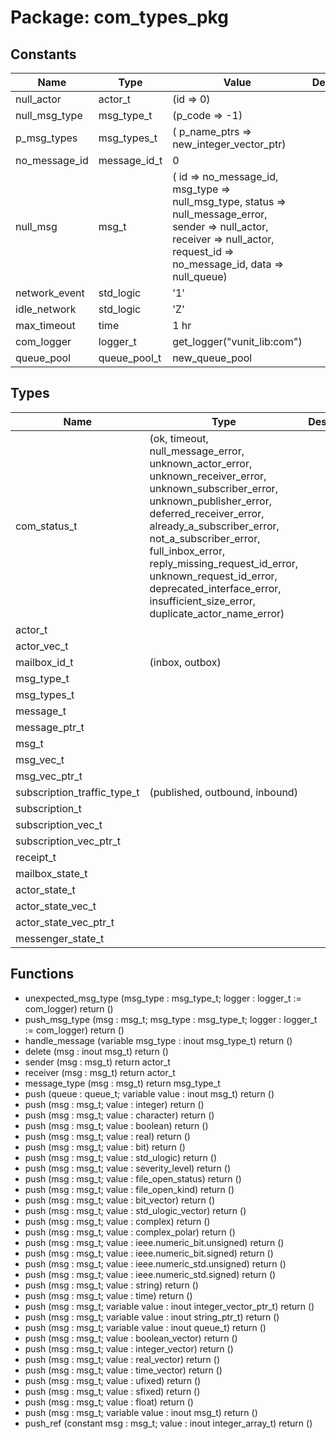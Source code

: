 # Package: com_types_pkg
## Constants
| Name          | Type         | Value                                                                                                                                                                                                       | Description |
| ------------- | ------------ | ----------------------------------------------------------------------------------------------------------------------------------------------------------------------------------------------------------- | ----------- |
| null_actor    | actor_t      |  (id => 0)                                                                                                                                                                                                  |             |
| null_msg_type | msg_type_t   |  (p_code => -1)                                                                                                                                                                                             |             |
| p_msg_types   | msg_types_t  |  (     p_name_ptrs => new_integer_vector_ptr)                                                                                                                                                               |             |
| no_message_id | message_id_t |  0                                                                                                                                                                                                          |             |
| null_msg      | msg_t        |  (     id => no_message_id,     msg_type => null_msg_type,     status => null_message_error,     sender => null_actor,     receiver => null_actor,     request_id => no_message_id,     data => null_queue) |             |
| network_event | std_logic    |  '1'                                                                                                                                                                                                        |             |
| idle_network  | std_logic    |  'Z'                                                                                                                                                                                                        |             |
| max_timeout   | time         |  1 hr                                                                                                                                                                                                       |             |
| com_logger    | logger_t     |  get_logger("vunit_lib:com")                                                                                                                                                                                |             |
| queue_pool    | queue_pool_t |  new_queue_pool                                                                                                                                                                                             |             |
## Types
| Name                        | Type                                                                                                                                                                                                                                                                                                                                                                                                                                                                                                                                                                                                                                                                                                                                                | Description |
| --------------------------- | --------------------------------------------------------------------------------------------------------------------------------------------------------------------------------------------------------------------------------------------------------------------------------------------------------------------------------------------------------------------------------------------------------------------------------------------------------------------------------------------------------------------------------------------------------------------------------------------------------------------------------------------------------------------------------------------------------------------------------------------------- | ----------- |
| com_status_t                | (ok,                         timeout,                         null_message_error,                         unknown_actor_error,                         unknown_receiver_error,                         unknown_subscriber_error,                         unknown_publisher_error,                         deferred_receiver_error,                         already_a_subscriber_error,                         not_a_subscriber_error,                         full_inbox_error,                         reply_missing_request_id_error,                         unknown_request_id_error,                         deprecated_interface_error,                         insufficient_size_error,                         duplicate_actor_name_error) |             |
| actor_t                     |                                                                                                                                                                                                                                                                                                                                                                                                                                                                                                                                                                                                                                                                                                                                                     |             |
| actor_vec_t                 |                                                                                                                                                                                                                                                                                                                                                                                                                                                                                                                                                                                                                                                                                                                                                     |             |
| mailbox_id_t                | (inbox, outbox)                                                                                                                                                                                                                                                                                                                                                                                                                                                                                                                                                                                                                                                                                                                                     |             |
| msg_type_t                  |                                                                                                                                                                                                                                                                                                                                                                                                                                                                                                                                                                                                                                                                                                                                                     |             |
| msg_types_t                 |                                                                                                                                                                                                                                                                                                                                                                                                                                                                                                                                                                                                                                                                                                                                                     |             |
| message_t                   |                                                                                                                                                                                                                                                                                                                                                                                                                                                                                                                                                                                                                                                                                                                                                     |             |
| message_ptr_t               |                                                                                                                                                                                                                                                                                                                                                                                                                                                                                                                                                                                                                                                                                                                                                     |             |
| msg_t                       |                                                                                                                                                                                                                                                                                                                                                                                                                                                                                                                                                                                                                                                                                                                                                     |             |
| msg_vec_t                   |                                                                                                                                                                                                                                                                                                                                                                                                                                                                                                                                                                                                                                                                                                                                                     |             |
| msg_vec_ptr_t               |                                                                                                                                                                                                                                                                                                                                                                                                                                                                                                                                                                                                                                                                                                                                                     |             |
| subscription_traffic_type_t | (published, outbound, inbound)                                                                                                                                                                                                                                                                                                                                                                                                                                                                                                                                                                                                                                                                                                                      |             |
| subscription_t              |                                                                                                                                                                                                                                                                                                                                                                                                                                                                                                                                                                                                                                                                                                                                                     |             |
| subscription_vec_t          |                                                                                                                                                                                                                                                                                                                                                                                                                                                                                                                                                                                                                                                                                                                                                     |             |
| subscription_vec_ptr_t      |                                                                                                                                                                                                                                                                                                                                                                                                                                                                                                                                                                                                                                                                                                                                                     |             |
| receipt_t                   |                                                                                                                                                                                                                                                                                                                                                                                                                                                                                                                                                                                                                                                                                                                                                     |             |
| mailbox_state_t             |                                                                                                                                                                                                                                                                                                                                                                                                                                                                                                                                                                                                                                                                                                                                                     |             |
| actor_state_t               |                                                                                                                                                                                                                                                                                                                                                                                                                                                                                                                                                                                                                                                                                                                                                     |             |
| actor_state_vec_t           |                                                                                                                                                                                                                                                                                                                                                                                                                                                                                                                                                                                                                                                                                                                                                     |             |
| actor_state_vec_ptr_t       |                                                                                                                                                                                                                                                                                                                                                                                                                                                                                                                                                                                                                                                                                                                                                     |             |
| messenger_state_t           |                                                                                                                                                                                                                                                                                                                                                                                                                                                                                                                                                                                                                                                                                                                                                     |             |
## Functions
- unexpected_msg_type <font id="function_arguments">(msg_type : msg_type_t;                                logger : logger_t := com_logger)</font> <font id="function_return">return ()</font>
- push_msg_type <font id="function_arguments">(msg : msg_t; msg_type : msg_type_t; logger : logger_t := com_logger)</font> <font id="function_return">return ()</font>
- handle_message <font id="function_arguments">(variable msg_type : inout msg_type_t)</font> <font id="function_return">return ()</font>
- delete <font id="function_arguments">(msg : inout msg_t)</font> <font id="function_return">return ()</font>
- sender <font id="function_arguments">(msg : msg_t)</font> <font id="function_return">return actor_t</font>
- receiver <font id="function_arguments">(msg : msg_t)</font> <font id="function_return">return actor_t</font>
- message_type <font id="function_arguments">(msg : msg_t)</font> <font id="function_return">return msg_type_t</font>
- push <font id="function_arguments">(queue : queue_t; variable value : inout msg_t)</font> <font id="function_return">return ()</font>
- push <font id="function_arguments">(msg : msg_t; value : integer)</font> <font id="function_return">return ()</font>
- push <font id="function_arguments">(msg : msg_t; value : character)</font> <font id="function_return">return ()</font>
- push <font id="function_arguments">(msg : msg_t; value : boolean)</font> <font id="function_return">return ()</font>
- push <font id="function_arguments">(msg : msg_t; value : real)</font> <font id="function_return">return ()</font>
- push <font id="function_arguments">(msg : msg_t; value : bit)</font> <font id="function_return">return ()</font>
- push <font id="function_arguments">(msg : msg_t; value : std_ulogic)</font> <font id="function_return">return ()</font>
- push <font id="function_arguments">(msg : msg_t; value : severity_level)</font> <font id="function_return">return ()</font>
- push <font id="function_arguments">(msg : msg_t; value : file_open_status)</font> <font id="function_return">return ()</font>
- push <font id="function_arguments">(msg : msg_t; value : file_open_kind)</font> <font id="function_return">return ()</font>
- push <font id="function_arguments">(msg : msg_t; value : bit_vector)</font> <font id="function_return">return ()</font>
- push <font id="function_arguments">(msg : msg_t; value : std_ulogic_vector)</font> <font id="function_return">return ()</font>
- push <font id="function_arguments">(msg : msg_t; value : complex)</font> <font id="function_return">return ()</font>
- push <font id="function_arguments">(msg : msg_t; value : complex_polar)</font> <font id="function_return">return ()</font>
- push <font id="function_arguments">(msg : msg_t; value : ieee.numeric_bit.unsigned)</font> <font id="function_return">return ()</font>
- push <font id="function_arguments">(msg : msg_t; value : ieee.numeric_bit.signed)</font> <font id="function_return">return ()</font>
- push <font id="function_arguments">(msg : msg_t; value : ieee.numeric_std.unsigned)</font> <font id="function_return">return ()</font>
- push <font id="function_arguments">(msg : msg_t; value : ieee.numeric_std.signed)</font> <font id="function_return">return ()</font>
- push <font id="function_arguments">(msg : msg_t; value : string)</font> <font id="function_return">return ()</font>
- push <font id="function_arguments">(msg : msg_t; value : time)</font> <font id="function_return">return ()</font>
- push <font id="function_arguments">(msg : msg_t; variable value : inout integer_vector_ptr_t)</font> <font id="function_return">return ()</font>
- push <font id="function_arguments">(msg : msg_t; variable value : inout string_ptr_t)</font> <font id="function_return">return ()</font>
- push <font id="function_arguments">(msg : msg_t; variable value : inout queue_t)</font> <font id="function_return">return ()</font>
- push <font id="function_arguments">(msg : msg_t; value : boolean_vector)</font> <font id="function_return">return ()</font>
- push <font id="function_arguments">(msg : msg_t; value : integer_vector)</font> <font id="function_return">return ()</font>
- push <font id="function_arguments">(msg : msg_t; value : real_vector)</font> <font id="function_return">return ()</font>
- push <font id="function_arguments">(msg : msg_t; value : time_vector)</font> <font id="function_return">return ()</font>
- push <font id="function_arguments">(msg : msg_t; value : ufixed)</font> <font id="function_return">return ()</font>
- push <font id="function_arguments">(msg : msg_t; value : sfixed)</font> <font id="function_return">return ()</font>
- push <font id="function_arguments">(msg : msg_t; value : float)</font> <font id="function_return">return ()</font>
- push <font id="function_arguments">(msg : msg_t; variable value : inout msg_t)</font> <font id="function_return">return ()</font>
- push_ref <font id="function_arguments">(constant msg : msg_t; value : inout integer_array_t)</font> <font id="function_return">return ()</font>
